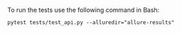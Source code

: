 To run the tests use the following command in Bash:
```
pytest tests/test_api.py --alluredir="allure-results"
```